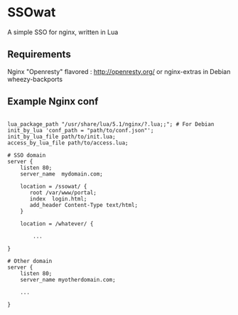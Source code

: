 SSOwat
======

A simple SSO for nginx, written in Lua

Requirements
------------

Nginx "Openresty" flavored : http://openresty.org/
or nginx-extras in Debian wheezy-backports


Example Nginx conf
------------------

```nginx

lua_package_path "/usr/share/lua/5.1/nginx/?.lua;;"; # For Debian
init_by_lua 'conf_path = "path/to/conf.json"';
init_by_lua_file path/to/init.lua;
access_by_lua_file path/to/access.lua;

# SSO domain
server {
    listen 80;
    server_name  mydomain.com;

    location = /ssowat/ {
       root /var/www/portal;
       index  login.html;
       add_header Content-Type text/html;
    }

    location = /whatever/ {

        ...

}

# Other domain
server {
    listen 80;
    server_name myotherdomain.com;

    ...

}

```
